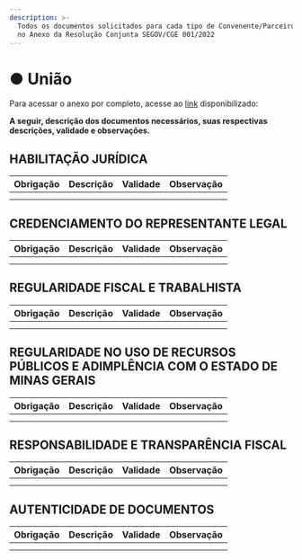 ```yaml
---
description: >-
  Todos os documentos solicitados para cada tipo de Convenente/Parceiro constam
  no Anexo da Resolução Conjunta SEGOV/CGE 001/2022
---
```


# ● União

Para acessar o anexo por completo, acesse ao [link](https://www.portalcagec.mg.gov.br/wp-content/uploads/arquivos/legislacao/resolucoes/resolucao\_conjunta\_segov\_cge\_01\_2022\_27\_01\_2022\_SEI.pdf) disponibilizado:

**A seguir, descrição dos documentos necessários, suas respectivas descrições, validade e observações.**

## **HABILITAÇÃO JURÍDICA**

| Obrigação | Descrição | Validade | Observação |
| --------- | --------- | :------: | ---------- |
|           |           |          |            |
|           |           |          |            |

## **CREDENCIAMENTO DO REPRESENTANTE LEGAL**

| Obrigação | Descrição | Validade | Observação |
| --------- | --------- | :------: | ---------- |
|           |           |          |            |
|           |           |          |            |

## **REGULARIDADE FISCAL E TRABALHISTA**

| Obrigação | Descrição | Validade | Observação |
| --------- | --------- | :------: | ---------- |
|           |           |          |            |
|           |           |          |            |

## **REGULARIDADE NO USO DE RECURSOS PÚBLICOS E ADIMPLÊNCIA COM O ESTADO DE  MINAS GERAIS**

| Obrigação | Descrição | Validade | Observação |
| --------- | --------- | :------: | ---------- |
|           |           |          |            |
|           |           |          |            |

## **RESPONSABILIDADE E TRANSPARÊNCIA FISCAL**

| Obrigação | Descrição | Validade | Observação |
| --------- | --------- | :------: | ---------- |
|           |           |          |            |
|           |           |          |            |

## **AUTENTICIDADE DE DOCUMENTOS**

| Obrigação | Descrição | Validade | Observação |
| --------- | --------- | :------: | ---------- |
|           |           |          |            |
|           |           |          |            |



